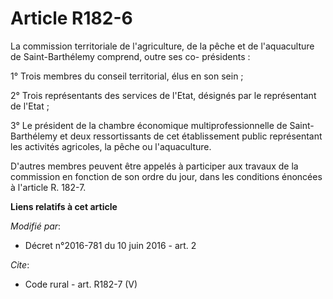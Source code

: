 # Article R182-6

La commission territoriale de l'agriculture, de la pêche et de l'aquaculture de Saint-Barthélemy comprend, outre ses co-
présidents : 

1° Trois membres du conseil territorial, élus en son sein ; 

2° Trois représentants des services de l'Etat, désignés par le représentant de l'Etat ; 

3° Le président de la chambre économique multiprofessionnelle de Saint-Barthélemy et deux ressortissants de cet établissement
public représentant les activités agricoles, la pêche ou l'aquaculture. 

D'autres membres peuvent être appelés à participer aux travaux de la commission en fonction de son ordre du jour, dans les
conditions énoncées à l'article R. 182-7.

**Liens relatifs à cet article**

_Modifié par_:

  - Décret n°2016-781 du 10 juin 2016 - art. 2

_Cite_:

  - Code rural - art. R182-7 (V)
